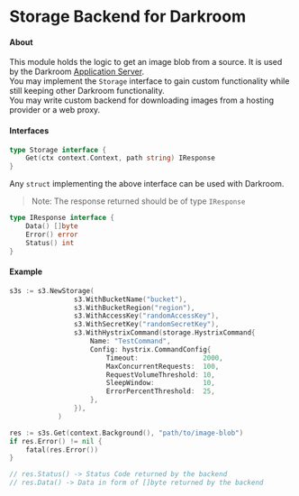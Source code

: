 # Storage Backend for Darkroom

#### About
This module holds the logic to get an image blob from a source. It is used by the Darkroom [Application Server](https://***REMOVED***/darkroom/core).  
You may implement the `Storage` interface to gain custom functionality while still keeping other Darkroom functionality.  
You may write custom backend for downloading images from a hosting provider or a web proxy.

#### Interfaces
```go
type Storage interface {
	Get(ctx context.Context, path string) IResponse
}
```
Any `struct` implementing the above interface can be used with Darkroom.
> Note: The response returned should be of type `IResponse`
```go
type IResponse interface {
	Data() []byte
	Error() error
	Status() int
}
```

#### Example

```go
s3s := s3.NewStorage(
                s3.WithBucketName("bucket"),
                s3.WithBucketRegion("region"),
                s3.WithAccessKey("randomAccessKey"),
                s3.WithSecretKey("randomSecretKey"),
                s3.WithHystrixCommand(storage.HystrixCommand{
                    Name: "TestCommand",
                    Config: hystrix.CommandConfig{
                        Timeout:                2000,
                        MaxConcurrentRequests:  100,
                        RequestVolumeThreshold: 10,
                        SleepWindow:            10,
                        ErrorPercentThreshold:  25,
                    },
                }),
            )

res := s3s.Get(context.Background(), "path/to/image-blob")
if res.Error() != nil {
	fatal(res.Error())
}

// res.Status() -> Status Code returned by the backend
// res.Data() -> Data in form of []byte returned by the backend
```
